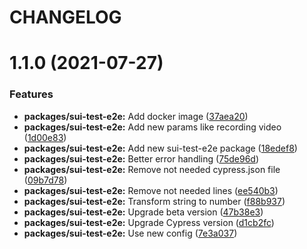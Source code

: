 # CHANGELOG

# 1.1.0 (2021-07-27)


### Features

* **packages/sui-test-e2e:** Add docker image ([37aea20](https://github.com/SUI-Components/sui/commit/37aea20c464e5fe386f0ff8fa650f2f6b64c62c5))
* **packages/sui-test-e2e:** Add new params like recording video ([1d00e83](https://github.com/SUI-Components/sui/commit/1d00e83ca0d9a76e3e593335a9f892d38b12eb33))
* **packages/sui-test-e2e:** Add new sui-test-e2e package ([18edef8](https://github.com/SUI-Components/sui/commit/18edef865218a38d33145cab8df1413b57c46805))
* **packages/sui-test-e2e:** Better error handling ([75de96d](https://github.com/SUI-Components/sui/commit/75de96d36bea6e49935b7146bc64133cbc977f1a))
* **packages/sui-test-e2e:** Remove not needed cypress.json file ([09b7d78](https://github.com/SUI-Components/sui/commit/09b7d78b8762309a27b3a4dfbd8170a8efbc3166))
* **packages/sui-test-e2e:** Remove not needed lines ([ee540b3](https://github.com/SUI-Components/sui/commit/ee540b39ff00d4a2af530a6abaa9f194581bb340))
* **packages/sui-test-e2e:** Transform string to number ([f88b937](https://github.com/SUI-Components/sui/commit/f88b93724050a87179b76d9ea3760bab2deaa8fd))
* **packages/sui-test-e2e:** Upgrade beta version ([47b38e3](https://github.com/SUI-Components/sui/commit/47b38e3b36cae7261bd392fc832c8a67189172d6))
* **packages/sui-test-e2e:** Upgrade Cypress version ([d1cb2fc](https://github.com/SUI-Components/sui/commit/d1cb2fcb9d1cfbfda73b83db6e447b9558f2da73))
* **packages/sui-test-e2e:** Use new config ([7e3a037](https://github.com/SUI-Components/sui/commit/7e3a0379dd767cfdccb8ed898ba317db68e5e06c))



